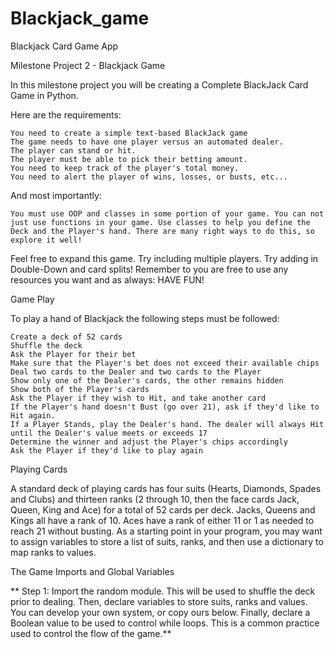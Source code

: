 # Blackjack_game
Blackjack Card Game App


Milestone Project 2 - Blackjack Game

In this milestone project you will be creating a Complete BlackJack Card Game in Python.

Here are the requirements:

    You need to create a simple text-based BlackJack game
    The game needs to have one player versus an automated dealer.
    The player can stand or hit.
    The player must be able to pick their betting amount.
    You need to keep track of the player's total money.
    You need to alert the player of wins, losses, or busts, etc...

And most importantly:

    You must use OOP and classes in some portion of your game. You can not just use functions in your game. Use classes to help you define the Deck and the Player's hand. There are many right ways to do this, so explore it well!

Feel free to expand this game. Try including multiple players. Try adding in Double-Down and card splits! Remember to you are free to use any resources you want and as always:
HAVE FUN!


Game Play

To play a hand of Blackjack the following steps must be followed:

    Create a deck of 52 cards
    Shuffle the deck
    Ask the Player for their bet
    Make sure that the Player's bet does not exceed their available chips
    Deal two cards to the Dealer and two cards to the Player
    Show only one of the Dealer's cards, the other remains hidden
    Show both of the Player's cards
    Ask the Player if they wish to Hit, and take another card
    If the Player's hand doesn't Bust (go over 21), ask if they'd like to Hit again.
    If a Player Stands, play the Dealer's hand. The dealer will always Hit until the Dealer's value meets or exceeds 17
    Determine the winner and adjust the Player's chips accordingly
    Ask the Player if they'd like to play again

Playing Cards

A standard deck of playing cards has four suits (Hearts, Diamonds, Spades and Clubs) and thirteen ranks (2 through 10, then the face cards Jack, Queen, King and Ace) for a total of 52 cards per deck. Jacks, Queens and Kings all have a rank of 10. Aces have a rank of either 11 or 1 as needed to reach 21 without busting. As a starting point in your program, you may want to assign variables to store a list of suits, ranks, and then use a dictionary to map ranks to values.

The Game
Imports and Global Variables

** Step 1: Import the random module. This will be used to shuffle the deck prior to dealing. Then, declare variables to store suits, ranks and values. You can develop your own system, or copy ours below. Finally, declare a Boolean value to be used to control while loops. This is a common practice used to control the flow of the game.**